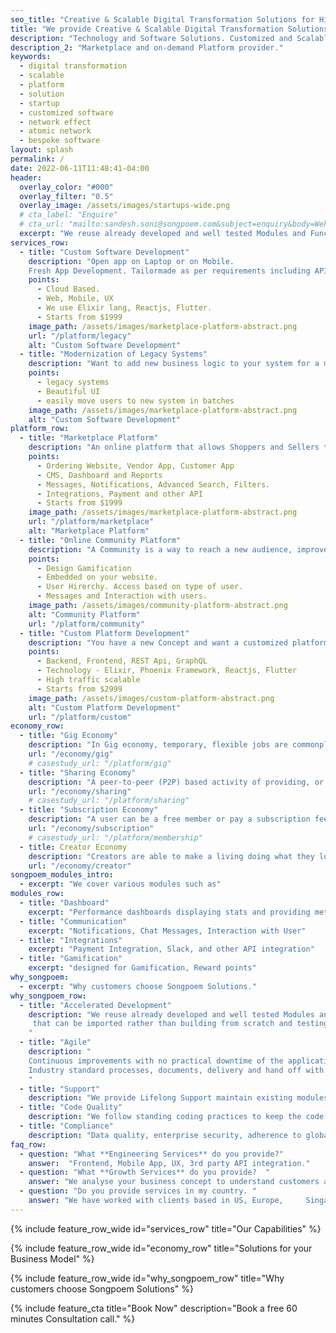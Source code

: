 ```yaml
---
seo_title: "Creative & Scalable Digital Transformation Solutions for High Traffic Businesses."
title: "We provide Creative & Scalable Digital Transformation Solutions for High Traffic Businesses."
description: "Technology and Software Solutions. Customized and Scalable Platform provider for your Startup. Creative & Sound Digital Transformation Solutions for High Traffic Businesses."
description_2: "Marketplace and on-demand Platform provider."
keywords:
  - digital transformation
  - scalable
  - platform
  - solution
  - startup
  - customized software
  - network effect
  - atomic network
  - bespoke software
layout: splash
permalink: /
date: 2022-06-11T11:48:41-04:00
header:
  overlay_color: "#000"
  overlay_filter: "0.5"
  overlay_image: /assets/images/startups-wide.png
  # cta_label: "Enquire"
  # cta_url: "mailto:sandesh.soni@songpoem.com&subject=enquiry&body=Wehomepage"
  excerpt: "We reuse already developed and well tested Modules and Functionalities, that can be imported rather than building from scratch and testing again."
services_row:
  - title: "Custom Software Development"
    description: "Open app on Laptop or on Mobile.   
    Fresh App Development. Tailormade as per requirements including API integrations with your favourite app."
    points:
      - Cloud Based.
      - Web, Mobile, UX
      - We use Elixir lang, Reactjs, Flutter.
      - Starts from $1999
    image_path: /assets/images/marketplace-platform-abstract.png
    url: "/platform/legacy"
    alt: "Custom Software Development"
  - title: "Modernization of Legacy Systems"
    description: "Want to add new business logic to your system for a massively heavy web traffic without loosing the old customers?"
    points:
      - legacy systems
      - Beautiful UI
      - easily move users to new system in batches
    image_path: /assets/images/marketplace-platform-abstract.png
    alt: "Custom Software Development"
platform_row:
  - title: "Marketplace Platform"
    description: "An online platform that allows Shoppers and Sellers to transact with each other. Sellers register themselves and list their products or services. Shoppers Browse, Add to Cart, place order, Checkout."
    points:
      - Ordering Website, Vendor App, Customer App
      - CMS, Dashboard and Reports
      - Messages, Notifications, Advanced Search, Filters.
      - Integrations, Payment and other API
      - Starts from $1999
    image_path: /assets/images/marketplace-platform-abstract.png
    url: "/platform/marketplace"
    alt: "Marketplace Platform"
  - title: "Online Community Platform"
    description: "A Community is a way to reach a new audience, improve customer loyalty, gather user feedback, provide customer support, etc. User Hirerchy, premium users can get early access or premium features."
    points:
      - Design Gamification
      - Embedded on your website.
      - User Hirerchy. Access based on type of user.
      - Messages and Interaction with users.
    image_path: /assets/images/community-platform-abstract.png
    alt: "Community Platform"
    url: "/platform/community"
  - title: "Custom Platform Development"
    description: "You have a new Concept and want a customized platform developed from scratch"
    points:
      - Backend, Frontend, REST Api, GraphQL
      - Technology - Elixir, Phoenix Framework, Reactjs, Flutter
      - High traffic scalable
      - Starts from $2999
    image_path: /assets/images/custom-platform-abstract.png
    alt: "Custom Platform Development"
    url: "/platform/custom"
economy_row:
  - title: "Gig Economy"
    description: "In Gig economy, temporary, flexible jobs are commonplace and companies tend to hire independent contractors and freelancers instead of full-time employees."
    url: "/economy/gig"
    # casestudy_url: "/platform/gig"
  - title: "Sharing Economy"
    description: "A peer-to-peer (P2P) based activity of providing, or sharing access to goods and services, usually short term."
    url: "/economy/sharing"
    # casestudy_url: "/platform/sharing"
  - title: "Subscription Economy"
    description: "A user can be a free member or pay a subscription fee to access premium services. The goal is to ensure member is using the platform for a long term."
    url: "/economy/subscription"
    # casestudy_url: "/platform/membership"
  - title: Creator Economy
    description: "Creators are able to make a living doing what they love - creating content. Whether it’s vlogging, gaming, or music, there’s a creator out there for everyone. And with the ability to directly connect with fans, the creator economy is only going to continue to grow."
    url: "/economy/creator"
songpoem_modules_intro: 
  - excerpt: "We cover various modules such as"
modules_row:
  - title: "Dashboard"
    excerpt: "Performance dashboards displaying stats and providing metadata for further analytics."
  - title: "Communication"
    excerpt: "Notifications, Chat Messages, Interaction with User"
  - title: "Integrations"
    excerpt: "Payment Integration, Slack, and other API integration"
  - title: "Gamification"
    excerpt: "designed for Gamification, Reward points"
why_songpoem:
  - excerpt: "Why customers choose Songpoem Solutions."
why_songpoem_row:
  - title: "Accelerated Development"
    description: "We reuse already developed and well tested Modules and Functionalities,
     that can be imported rather than building from scratch and testing again.
    "
  - title: "Agile"
    description: "
    Continuous improvements with no practical downtime of the application.
    Industry standard processes, documents, delivery and hand off with play book.
    "
  - title: "Support"
    description: "We provide Lifelong Support maintain existing modules and future additions."
  - title: "Code Quality"
    description: "We follow standing coding practices to keep the code Clean and Modular. We write unit tests and integration tests and maintain maximum code coverage."
  - title: "Compliance"
    description: "Data quality, enterprise security, adherence to global compliances - whatever relevant to your area."
faq_row:
  - question: "What **Engineering Services** do you provide?"  
    answer:  "Frontend, Mobile App, UX, 3rd party API integration."  
  - question: "What **Growth Services** do you provide?  "
    answer: "We analyse your business concept to understand customers and your offerings and come up with possible strategy to reach more relevant users."
  - question: "Do you provide services in my country. " 
    answer: "We have worked with clients based in US, Europe,     Singapore. We overlap a few hours with your timezone. Our team is Distributed and we majorly work Remotely."
---
```


{% include feature_row_wide id="services_row"
title="Our Capabilities" %}

{% include feature_row_wide id="economy_row"
title="Solutions for your Business Model" %}


{% include feature_row_wide id="why_songpoem_row" title="Why customers choose Songpoem Solutions" %}

<!-- {% include feature_row_faqs title="FAQs" %} -->

{% include feature_cta title="Book Now" description="Book a free 60 minutes Consultation call." %}
